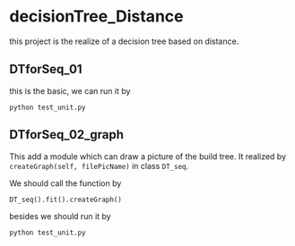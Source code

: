# decisionTree_Distance

this project is the realize of a decision tree based on distance.

## DTforSeq_01
this is the basic, we can run it by
```shell
python test_unit.py
```


## DTforSeq_02_graph
This add a module which can draw a picture of the build tree. It realized by `createGraph(self, filePicName)` in class `DT_seq`. 

We should call the function by 
```python
DT_seq().fit().createGraph()
```

besides we should run it by
```shell
python test_unit.py
```